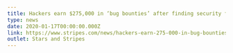 ```yaml
---
title: Hackers earn $275,000 in ‘bug bounties’ after finding security flaws on Army websites
type: news
date: 2020-01-17T00:00:00.000Z
link: https://www.stripes.com/news/hackers-earn-275-000-in-bug-bounties-after-finding-security-flaws-on-army-websites-1.615168
outlet: Stars and Stripes
---
```

